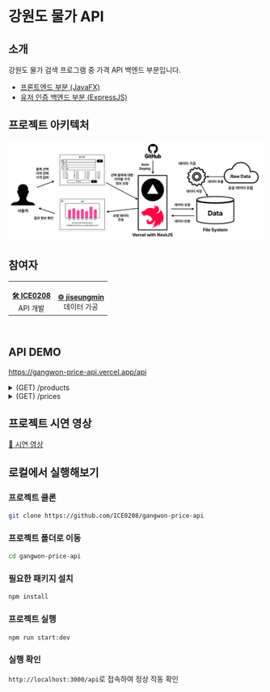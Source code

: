 # 강원도 물가 API

## 소개

강원도 물가 검색 프로그램 중 가격 API 백엔드 부분입니다.

- [프론트엔드 부분 (JavaFX)](https://github.com/kgh5865/CompareRegionalPrices)
- [유저 인증 백엔드 부분 (ExpressJS)](https://github.com/jiseungmin/Price_Measurement_Project)

## 프로젝트 아키텍처

![Alt text](./github_assets/아키텍처.png)

## 참여자

<table><tr>       
<td align="center"><a href="https://github.com/ICE0208"><img src="https://avatars.githubusercontent.com/u/46257328?v=4?s=100" width="100px;" alt=""/>         <br /><strong>🛠️ ICE0208</strong></sub></a><br /><span>API 개발</span><br /></td>    
<td align="center"><a href="https://github.com/jiseungmin"><img src="https://avatars.githubusercontent.com/u/98318326?v=4?s=100" width="100px;" alt=""/>         <br /><strong>⚙️ jiseungmin</strong></sub></a><br /><span>데이터 가공</span><br /></td>    
</tr>
</table><br />

## API DEMO

https://gangwon-price-api.vercel.app/api

<details>
<summary>(GET) /products</summary>

### 모든 상품명의 목록 얻기

#### curl

```bash
curl -X 'GET' \
  'https://gangwon-price-api.vercel.app/products' \
  -H 'accept: */*'
```

#### response

```json
{
  "ok": true,
  "data": {
    "_count": 92,
    "productNames": [
      "LPG (차량용 1L)",
      "PC방 (1시간)",
      "갈비탕 (수입 1인분)",
      ... 생략 ...
      "택시 (기본요금)",
      "하수도 (가정용 30톤㎥)"
    ]
  }
}
```

</details>
<details>
<summary>(GET) /prices</summary>

### 특정 상품의 지역별 가격을 얻기

#### params

- product (required) : 상품명

#### curl

```bash
curl -X 'GET' \
  'https://gangwon-price-api.vercel.app/prices?product=PC%EB%B0%A9%20%281%EC%8B%9C%EA%B0%84%29' \
  -H 'accept: */*'
```

#### response

```json
{
  "ok": true,
  "data": {
    "name": "PC방 (1시간)",
    "prices": {
      "강원도": 1420,
      "춘천시": 1090,
      "원주시": 1100,
      ... 생략 ...
      "고성군": 1400,
      "양양군": 1500
    }
  }
}
```

</details>

## 프로젝트 시연 영상

[🔗 시연 영상](https://github.com/ICE0208/gangwon-price-api/issues/7)

## 로컬에서 실행해보기

### 프로젝트 클론

```bash
git clone https://github.com/ICE0208/gangwon-price-api
```

### 프로젝트 폴더로 이동

```bash
cd gangwon-price-api
```

### 필요한 패키지 설치

```bash
npm install
```

### 프로젝트 실행

```bash
npm run start:dev
```

### 실행 확인

`http://localhost:3000/api`로 접속하여 정상 작동 확인
